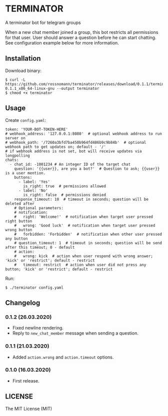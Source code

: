 # TERMINATOR

A terminator bot for telegram groups

When a new chat member joined a group, this bot restricts all permissions for that user.
User should answer a question before he can start chatting.
See configuration example below for more information.

## Installation

Download binary:

```
$ curl -L https://github.com/rossnomann/terminator/releases/download/0.1.1/terminator-0.1.1_x86_64-linux-gnu --output terminator
$ chmod +x terminator
```

## Usage

Create `config.yaml`:

```
token: 'YOUR-BOT-TOKEN-HERE'
# webhook_address: '127.0.0.1:8080'  # optional webhook address to run server on
# webhook_path: '/7260a3bfd7ba450b964fd486b9c9b84b'  # optional webhook path to get updates on; default - '/'
# if webhook address is not set, bot will receive updates via longpolling
chats:
  - chat_id: -1001234 # An integer ID of the target chat
    question: '{{user}}, are you a bot?'  # Question to ask; {{user}} is a user mention.
    buttons:
      - label: 'Yes'
        is_right: true  # permissions allowed
      - label: 'No'
        is_right: false  # permissions denied
    response_timeout: 10  # timeout in seconds; question will be deleted after
    # Optional parameters:
    # notification:
    #   right: 'Welcome!'  # notification when target user pressed right button
    #   wrong: 'Good luck'  # notification when target user pressed wrong button
    #   forbidden: 'Forbidden'  # notification when other user pressed any button
    # question_timeout: 1  # timeout in seconds; question will be send after this timeout; 0 - default
    # action:
    #   wrong: kick  # action when user respond with wrong answer; 'kick' or 'restrict'; default - restrict
    #   timeout: restrict  # action when user did not press any button; 'kick' or 'restrict'; default - restrict
```

Run:

```
$ ./terminator config.yaml
```

## Changelog

### 0.1.2 (26.03.2020)

- Fixed newline rendering.
- Reply to `new_chat_member` message when sending a question.

### 0.1.1 (21.03.2020)

- Added `action.wrong` and `action.timeout` options.

### 0.1.0 (16.03.2020)

- First release.

## LICENSE

The MIT License (MIT)
